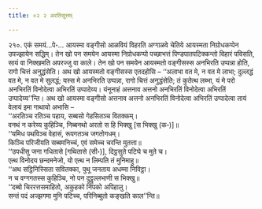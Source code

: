 ```yaml
---
title: ०२ २ अरतिसुत्तम्

---
```


२१०. एकं समयं…पे॰… आयस्मा वङ्गीसो आळवियं विहरति अग्गाळवे चेतिये आयस्मता निग्रोधकप्पेन उपज्झायेन सद्धिम्। तेन खो पन समयेन आयस्मा निग्रोधकप्पो पच्छाभत्तं पिण्डपातपटिक्कन्तो विहारं पविसति, सायं वा निक्खमति अपरज्जु वा काले। तेन खो पन समयेन आयस्मतो वङ्गीसस्स अनभिरति उप्पन्ना होति, रागो चित्तं अनुद्धंसेति। अथ खो आयस्मतो वङ्गीसस्स एतदहोसि – ‘‘अलाभा वत मे, न वत मे लाभा; दुल्लद्धं वत मे, न वत मे सुलद्धं; यस्स मे अनभिरति उप्पन्ना, रागो चित्तं अनुद्धंसेति; तं कुतेत्थ लब्भा, यं मे परो अनभिरतिं विनोदेत्वा अभिरतिं उप्पादेय्य। यंनूनाहं अत्तनाव अत्तनो अनभिरतिं विनोदेत्वा अभिरतिं उप्पादेय्य’’न्ति। अथ खो आयस्मा वङ्गीसो अत्तनाव अत्तनो अनभिरतिं विनोदेत्वा अभिरतिं उप्पादेत्वा तायं वेलायं इमा गाथायो अभासि –  
‘‘अरतिञ्च रतिञ्च पहाय, सब्बसो गेहसितञ्च वितक्कम्।  
वनथं न करेय्य कुहिञ्चि, निब्बनथो अरतो स हि भिक्खु [स भिक्खु (क॰)]॥  
‘‘यमिध पथविञ्च वेहासं, रूपगतञ्च जगतोगधम्।  
किञ्चि परिजीयति सब्बमनिच्चं, एवं समेच्च चरन्ति मुतत्ता॥  
‘‘उपधीसु जना गधितासे [गथितासे (सी॰)], दिट्ठसुते पटिघे च मुते च।  
एत्थ विनोदय छन्दमनेजो, यो एत्थ न लिम्पति तं मुनिमाहु॥  
‘‘अथ सट्ठिनिस्सिता सवितक्का, पुथू जनताय अधम्मा निविट्ठा।  
न च वग्गगतस्स कुहिञ्चि, नो पन दुट्ठुल्लभाणी स भिक्खु॥  
‘‘दब्बो चिररत्तसमाहितो, अकुहको निपको अपिहालु।  
सन्तं पदं अज्झगमा मुनि पटिच्च, परिनिब्बुतो कङ्खति काल’’न्ति॥  

